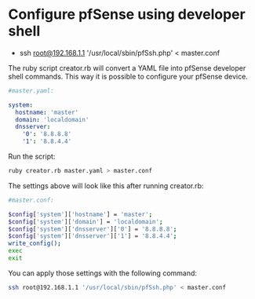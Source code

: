 # Configure pfSense using developer shell


* ssh root@192.168.1.1 '/usr/local/sbin/pfSsh.php' < master.conf

The ruby script creator.rb will convert a YAML file into pfSense developer shell commands. This way it is possible to configure your pfSense device.

```yaml
#master.yaml:

system:
  hostname: 'master'
  domain: 'localdomain'
  dnsserver:
    '0': '8.8.8.8'
    '1': '8.8.4.4'
```

Run the script:

```sh
ruby creator.rb master.yaml > master.conf
```

The settings above will look like this after running creator.rb:

```sh
#master.conf:

$config['system']['hostname'] = 'master';
$config['system']['domain'] = 'localdomain';
$config['system']['dnsserver']['0'] = '8.8.8.8';
$config['system']['dnsserver']['1'] = '8.8.4.4';
write_config();
exec
exit
```

You can apply those settings with the following command:

```sh
ssh root@192.168.1.1 '/usr/local/sbin/pfSsh.php' < master.conf
```

